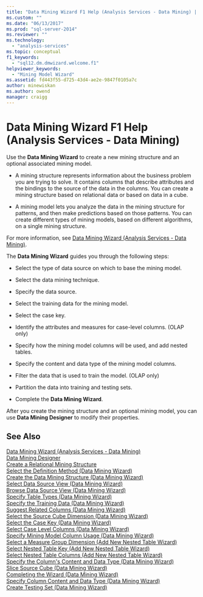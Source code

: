 ```yaml
---
title: "Data Mining Wizard F1 Help (Analysis Services - Data Mining) | Microsoft Docs"
ms.custom: ""
ms.date: "06/13/2017"
ms.prod: "sql-server-2014"
ms.reviewer: ""
ms.technology: 
  - "analysis-services"
ms.topic: conceptual
f1_keywords: 
  - "sql12.dm.dmwizard.welcome.f1"
helpviewer_keywords: 
  - "Mining Model Wizard"
ms.assetid: fd443f55-d725-43d4-ae2e-9847f0105a7c
author: minewiskan
ms.author: owend
manager: craigg
---
```

# Data Mining Wizard F1 Help (Analysis Services - Data Mining)
  Use the **Data Mining Wizard** to create a new mining structure and an optional associated mining model.  
  
-   A mining structure represents information about the business problem you are trying to solve. It contains columns that describe attributes and the bindings to the source of the data in the columns. You can create a mining structure based on relational data or based on data in a cube.  
  
-   A mining model lets you analyze the data in the mining structure for patterns, and then make predictions based on those patterns. You can create different types of mining models, based on different algorithms, on a single mining structure.  
  
 For more information, see [Data Mining Wizard &#40;Analysis Services - Data Mining&#41;](data-mining/data-mining-wizard-analysis-services-data-mining.md).  
  
 The **Data Mining Wizard** guides you through the following steps:  
  
-   Select the type of data source on which to base the mining model.  
  
-   Select the data mining technique.  
  
-   Specify the data source.  
  
-   Select the training data for the mining model.  
  
-   Select the case key.  
  
-   Identify the attributes and measures for case-level columns. (OLAP only)  
  
-   Specify how the mining model columns will be used, and add nested tables.  
  
-   Specify the content and data type of the mining model columns.  
  
-   Filter the data that is used to train the model. (OLAP only)  
  
-   Partition the data into training and testing sets.  
  
-   Complete the **Data Mining Wizard**.  
  
 After you create the mining structure and an optional mining model, you can use **Data Mining Designer** to modify their properties.  
  
## See Also  
 [Data Mining Wizard &#40;Analysis Services - Data Mining&#41;](data-mining/data-mining-wizard-analysis-services-data-mining.md)   
 [Data Mining Designer](data-mining/data-mining-designer.md)   
 [Create a Relational Mining Structure](data-mining/create-a-relational-mining-structure.md)   
 [Select the Definition Method &#40;Data Mining Wizard&#41;](select-the-definition-method-data-mining-wizard.md)   
 [Create the Data Mining Structure &#40;Data Mining Wizard&#41;](create-the-data-mining-structure-data-mining-wizard.md)   
 [Select Data Source View &#40;Data Mining Wizard&#41;](select-data-source-view-data-mining-wizard.md)   
 [Browse Data Source View &#40;Data Mining Wizard&#41;](browse-data-source-view-data-mining-wizard.md)   
 [Specify Table Types &#40;Data Mining Wizard&#41;](specify-table-types-data-mining-wizard.md)   
 [Specify the Training Data &#40;Data Mining Wizard&#41;](specify-the-training-data-data-mining-wizard.md)   
 [Suggest Related Columns &#40;Data Mining Wizard&#41;](suggest-related-columns-data-mining-wizard.md)   
 [Select the Source Cube Dimension &#40;Data Mining Wizard&#41;](select-the-source-cube-dimension-data-mining-wizard.md)   
 [Select the Case Key &#40;Data Mining Wizard&#41;](select-the-case-key-data-mining-wizard.md)   
 [Select Case Level Columns &#40;Data Mining Wizard&#41;](select-case-level-columns-data-mining-wizard.md)   
 [Specify Mining Model Column Usage &#40;Data Mining Wizard&#41;](specify-mining-model-column-usage-data-mining-wizard.md)   
 [Select a Measure Group Dimension &#40;Add New Nested Table Wizard&#41;](select-a-measure-group-dimension-add-new-nested-table-wizard.md)   
 [Select Nested Table Key &#40;Add New Nested Table Wizard&#41;](select-nested-table-key-add-new-nested-table-wizard.md)   
 [Select Nested Table Columns &#40;Add New Nested Table Wizard&#41;](select-nested-table-columns-add-new-nested-table-wizard.md)   
 [Specify the Column's Content and Data Type &#40;Data Mining Wizard&#41;](specify-the-column-s-content-and-data-type-data-mining-wizard.md)   
 [Slice Source Cube &#40;Data Mining Wizard&#41;](slice-source-cube-data-mining-wizard.md)   
 [Completing the Wizard &#40;Data Mining Wizard&#41;](completing-the-wizard-data-mining-wizard.md)   
 [Specify Column Content and Data Type &#40;Data Mining Wizard&#41;](specify-column-content-and-data-type-data-mining-wizard.md)   
 [Create Testing Set &#40;Data Mining Wizard&#41;](create-testing-set-data-mining-wizard.md)  
  
  
